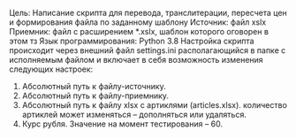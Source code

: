 Цель: Написание скрипта для перевода, транслитерации, пересчета цен и формирования файла по заданному шаблону
Источник: файл xslx 
Приемник: файл с расширением *.xslx, шаблон которого оговорен в этом тз
Язык программирования: Python 3.8
Настройка скрипта происходит через внешний файл settings.ini располагающийся в папке с исполняемым файлом и включает в себя возможность изменения следующих настроек:
 1.	Абсолютный путь к файлу-источнику.
 2.	Абсолютный путь к файлу-приемнику.
 3.	Абсолютный путь к файлу xlsx с артиклями (articles.xlsx). количество артиклей может изменяться – дополняться или удаляться.
 4.	Курс рубля. Значение на момент тестирования – 60.
